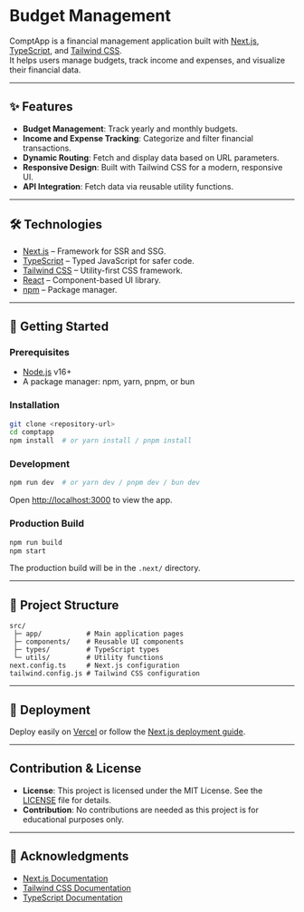 # Budget Management

ComptApp is a financial management application built with [Next.js](https://nextjs.org/), [TypeScript](https://www.typescriptlang.org/), and [Tailwind CSS](https://tailwindcss.com/).  
It helps users manage budgets, track income and expenses, and visualize their financial data.

---

## ✨ Features

- **Budget Management**: Track yearly and monthly budgets.
- **Income and Expense Tracking**: Categorize and filter financial transactions.
- **Dynamic Routing**: Fetch and display data based on URL parameters.
- **Responsive Design**: Built with Tailwind CSS for a modern, responsive UI.
- **API Integration**: Fetch data via reusable utility functions.

---

## 🛠 Technologies

- [Next.js](https://nextjs.org/) – Framework for SSR and SSG.
- [TypeScript](https://www.typescriptlang.org/) – Typed JavaScript for safer code.
- [Tailwind CSS](https://tailwindcss.com/) – Utility-first CSS framework.
- [React](https://react.dev/) – Component-based UI library.
- [npm](https://www.npmjs.com/) – Package manager.

---

## 🚀 Getting Started

### Prerequisites

- [Node.js](https://nodejs.org/) v16+
- A package manager: npm, yarn, pnpm, or bun

### Installation

```bash
git clone <repository-url>
cd comptapp
npm install  # or yarn install / pnpm install
```

### Development

```bash
npm run dev  # or yarn dev / pnpm dev / bun dev
```

Open [http://localhost:3000](http://localhost:3000) to view the app.

### Production Build

```bash
npm run build
npm start
```

The production build will be in the `.next/` directory.

---

## 📁 Project Structure

```
src/
 ├─ app/           # Main application pages
 ├─ components/    # Reusable UI components
 ├─ types/         # TypeScript types
 └─ utils/         # Utility functions
next.config.ts     # Next.js configuration
tailwind.config.js # Tailwind CSS configuration
```

---

## 🚀 Deployment

Deploy easily on [Vercel](https://vercel.com/) or follow the [Next.js deployment guide](https://nextjs.org/docs/deployment).

---

## Contribution & License
- **License**: This project is licensed under the MIT License. See the [LICENSE](./LICENSE) file for details.
- **Contribution**: No contributions are needed as this project is for educational purposes only.

---

## 🙏 Acknowledgments

- [Next.js Documentation](https://nextjs.org/docs)
- [Tailwind CSS Documentation](https://tailwindcss.com/docs)
- [TypeScript Documentation](https://www.typescriptlang.org/docs/)
